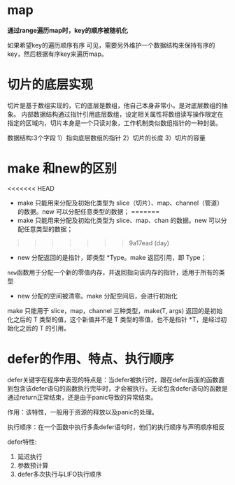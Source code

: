 
# map

**通过range遍历map时，key的顺序被随机化**

如果希望key的遍历顺序有序
可见，需要另外维护一个数据结构来保持有序的key，然后根据有序key来遍历map。


# 切片的底层实现

切片是基于数组实现的，它的底层是数组，他自己本身非常小，是对底层数组的抽象。
内部数据结构通过指针引用底层数组，设定相关属性将数组读写操作限定在指定的区域内，切片本身是一个只读对象，工作机制类似数组指针的一种封装。

数据结构:3个字段
1）指向底层数组的指针
2）切片的长度
3）切片的容量


# make 和new的区别

<<<<<<< HEAD
-   make 只能用来分配及初始化类型为 slice（切片）、map、channel（管道） 的数据。new 可以分配任意类型的数据；
=======
-   make 只能用来分配及初始化类型为 slice、map、chan 的数据。new 可以分配任意类型的数据；

>>>>>>> 9a17ead (day)
-   new 分配返回的是指针，即类型 *Type。make 返回引用，即 Type；

`new`函数用于分配一个新的零值内存，并返回指向该内存的指针，适用于所有的类型

-   new 分配的空间被清零。make 分配空间后，会进行初始化

make 只能用于 slice，map，channel 三种类型，make(T, args) 返回的是初始化之后的 T 类型的值，这个新值并不是 T 类型的零值，也不是指针 *T，是经过初始化之后的 T 的引用。



# defer的作用、特点、执行顺序

defer关键字在程序中表现的特点是：当defer被执行时，跟在defer后面的函数直到包含该defer语句的函数执行完毕时，才会被执行。无论包含defer语句的函数是通过return正常结束，还是由于panic导致的异常结束。

作用：该特性，一般用于资源的释放以及panic的处理。

执行顺序：在一个函数中执行多条defer语句时，他们的执行顺序与声明顺序相反

defer特性:
1) 延迟执行
2) 参数预计算
3) defer多次执行与LIFO执行顺序

